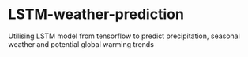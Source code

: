 # LSTM-weather-prediction
Utilising LSTM model from tensorflow to predict precipitation, seasonal weather and potential global warming trends 
